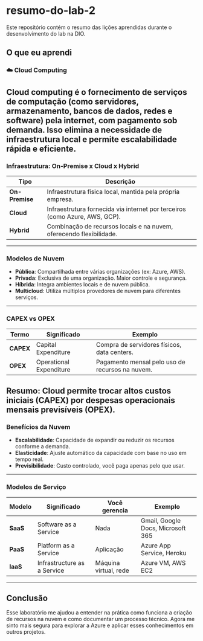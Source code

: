 # resumo-do-lab-2
Este repositório contém o resumo das lições aprendidas durante o desenvolvimento do lab na DIO.
##  O que eu aprendi

### ☁️ Cloud Computing

Cloud computing é o fornecimento de serviços de computação (como servidores, armazenamento, bancos de dados, redes e software) pela internet, com pagamento sob demanda. Isso elimina a necessidade de infraestrutura local e permite escalabilidade rápida e eficiente.
---
### Infraestrutura: On-Premise x Cloud x Hybrid

| Tipo           | Descrição |
|----------------|-----------|
| **On-Premise** | Infraestrutura física local, mantida pela própria empresa. |
| **Cloud**      | Infraestrutura fornecida via internet por terceiros (como Azure, AWS, GCP). |
| **Hybrid**     | Combinação de recursos locais e na nuvem, oferecendo flexibilidade. |

---
###  Modelos de Nuvem

- **Pública**: Compartilhada entre várias organizações (ex: Azure, AWS).
- **Privada**: Exclusiva de uma organização. Maior controle e segurança.
- **Híbrida**: Integra ambientes locais e de nuvem pública.
- **Multicloud**: Utiliza múltiplos provedores de nuvem para diferentes serviços.
---
### CAPEX vs OPEX

| Termo  | Significado | Exemplo |
|--------|-------------|---------|
| **CAPEX** | Capital Expenditure | Compra de servidores físicos, data centers. |
| **OPEX**  | Operational Expenditure | Pagamento mensal pelo uso de recursos na nuvem. |
**Resumo**: Cloud permite trocar altos custos iniciais (CAPEX) por despesas operacionais mensais previsíveis (OPEX).
---
### Benefícios da Nuvem
- **Escalabilidade**: Capacidade de expandir ou reduzir os recursos conforme a demanda.
- **Elasticidade**: Ajuste automático da capacidade com base no uso em tempo real.
- **Previsibilidade**: Custo controlado, você paga apenas pelo que usar.
---
### Modelos de Serviço

| Modelo | Significado | Você gerencia | Exemplo |
|--------|-------------|----------------|---------|
| **SaaS** | Software as a Service | Nada | Gmail, Google Docs, Microsoft 365 |
| **PaaS** | Platform as a Service | Aplicação | Azure App Service, Heroku |
| **IaaS** | Infrastructure as a Service | Máquina virtual, rede | Azure VM, AWS EC2 |
---

## Conclusão

Esse laboratório me ajudou a entender na prática como funciona a criação de recursos na nuvem e como documentar um processo técnico. Agora me sinto mais segura para explorar a Azure e aplicar esses conhecimentos em outros projetos.
